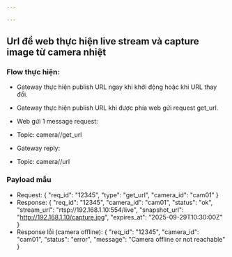 ```yaml
---

---
```


## Url để web thực hiện live stream và capture image từ camera nhiệt

### Flow thực hiện:
- Gateway thực hiện publish URL ngay khi khởi động hoặc khi URL thay đổi.
- Gateway thực hiện publish URL khi được phía web gửi request get_url.

- Web gửi 1 message request:
 - Topic: camera/<sid>/get_url
- Gateway reply:
 - Topic: camera/<sid>/url


### Payload mẫu
 - Request:
    {
    "req_id": "12345",
    "type": "get_url",
    "camera_id": "cam01"
    }
- Response:
    {
    "req_id": "12345",
    "camera_id": "cam01",
    "status": "ok",
    "stream_url": "rtsp://192.168.1.10:554/live",
    "snapshot_url": "http://192.168.1.10/capture.jpg",
    "expires_at": "2025-09-29T10:30:00Z"
    }
- Response lỗi (camera offline):
    {
    "req_id": "12345",
    "camera_id": "cam01",
    "status": "error",
    "message": "Camera offline or not reachable"
    }
